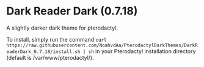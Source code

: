 # Dark Reader Dark (0.7.18)

A slightly darker dark theme for pterodactyl.

To install, simply run the command `curl https://raw.githubusercontent.com/NoahvdAa/PterodactylDarkThemes/DarkReaderDark_0.7.18/install.sh | sh` in your Pterodactyl installation directory (default is /var/www/pterodactyl/).